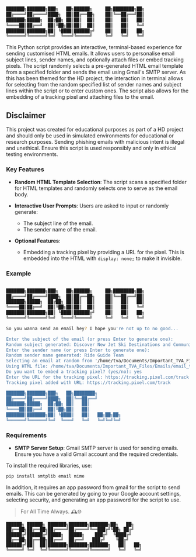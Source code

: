 ```bash
███████╗███████╗███╗   ██╗██████╗     ██╗████████╗██╗
██╔════╝██╔════╝████╗  ██║██╔══██╗    ██║╚══██╔══╝██║
███████╗█████╗  ██╔██╗ ██║██║  ██║    ██║   ██║   ██║
╚════██║██╔══╝  ██║╚██╗██║██║  ██║    ██║   ██║   ╚═╝
███████║███████╗██║ ╚████║██████╔╝    ██║   ██║   ██╗
╚══════╝╚══════╝╚═╝  ╚═══╝╚═════╝     ╚═╝   ╚═╝   ╚═╝
```

This Python script provides an interactive, terminal-based experience for sending customised HTML emails. It allows users to personalise email subject lines, sender names, and optionally attach files or embed tracking pixels. The script randomly selects a pre-generated HTML email template from a specified folder and sends the email using Gmail's SMTP server. As this has been themed for the HD project, the interaction in terminal allows for selecting from the random specified list of sender names and subject lines within the script or to enter custom ones. The script also allows for the embedding of a tracking pixel and attaching files to the email.

## Disclaimer

This project was created for educational purposes as part of a HD project and should only be used in simulated environments for educational or research purposes. Sending phishing emails with malicious intent is illegal and unethical. Ensure this script is used responsibly and only in ethical testing environments.

### Key Features

- **Random HTML Template Selection**: The script scans a specified folder for HTML templates and randomly selects one to serve as the email body.
  
- **Interactive User Prompts**: Users are asked to input or randomly generate:
  - The subject line of the email.
  - The sender name of the email.
  
- **Optional Features**:
  - Embedding a tracking pixel by providing a URL for the pixel. This is embedded into the HTML with `display: none;` to make it invisible.

### Example

```bash

███████╗███████╗███╗   ██╗██████╗     ██╗████████╗██╗
██╔════╝██╔════╝████╗  ██║██╔══██╗    ██║╚══██╔══╝██║
███████╗█████╗  ██╔██╗ ██║██║  ██║    ██║   ██║   ██║
╚════██║██╔══╝  ██║╚██╗██║██║  ██║    ██║   ██║   ╚═╝
███████║███████╗██║ ╚████║██████╔╝    ██║   ██║   ██╗
╚══════╝╚══════╝╚═╝  ╚═══╝╚═════╝     ╚═╝   ╚═╝   ╚═╝

So you wanna send an email hey? I hope you're not up to no good...

Enter the subject of the email (or press Enter to generate one): 
Random subject generated: Discover New Jet Ski Destinations and Community Highlights
Enter the sender name (or press Enter to generate one): 
Random sender name generated: Ride Guide Team
Selecting an email at random from '/home/tva/Documents/Important_TVA_Files/Emails'...
Using HTML file: /home/tva/Documents/Important_TVA_Files/Emails/email_template_3.html
Do you want to embed a tracking pixel? (yes/no): yes
Enter the URL for the tracking pixel: https://tracking.pixel.com/track
Tracking pixel added with URL: https://tracking.pixel.com/track

███████╗███████╗███╗   ██╗████████╗         
██╔════╝██╔════╝████╗  ██║╚══██╔══╝         
███████╗█████╗  ██╔██╗ ██║   ██║            
╚════██║██╔══╝  ██║╚██╗██║   ██║            
███████║███████╗██║ ╚████║   ██║   ██╗██╗██╗
╚══════╝╚══════╝╚═╝  ╚═══╝   ╚═╝   ╚═╝╚═╝╚═╝
```

### Requirements

- **SMTP Server Setup**: Gmail SMTP server is used for sending emails. Ensure you have a valid Gmail account and the required credentials.

To install the required libraries, use:

```bash
pip install smtplib email mime
```

In addition, it requires an app password from gmail for the script to send emails. This can be generated by going to your Google account settings, selecting security, and generating an app password for the script to use.

> For All Time Always. 🕰️🌐

```shell
██████╗ ██████╗ ███████╗███████╗███████╗██╗   ██╗   
██╔══██╗██╔══██╗██╔════╝██╔════╝╚══███╔╝╚██╗ ██╔╝   
██████╔╝██████╔╝█████╗  █████╗    ███╔╝  ╚████╔╝    
██╔══██╗██╔══██╗██╔══╝  ██╔══╝   ███╔╝    ╚██╔╝     
██████╔╝██║  ██║███████╗███████╗███████╗   ██║   ██╗
╚═════╝ ╚═╝  ╚═╝╚══════╝╚══════╝╚══════╝   ╚═╝   ╚═╝
```
